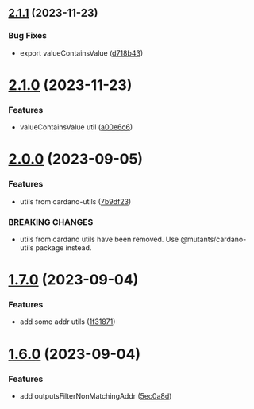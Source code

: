 ## [2.1.1](https://github.com/MutantNFTs/cardano-tx-inspector/compare/v2.1.0...v2.1.1) (2023-11-23)


### Bug Fixes

* export valueContainsValue ([d718b43](https://github.com/MutantNFTs/cardano-tx-inspector/commit/d718b430f201f95f80bd0cc34022485d7f9a0410))

# [2.1.0](https://github.com/MutantNFTs/cardano-tx-inspector/compare/v2.0.0...v2.1.0) (2023-11-23)


### Features

* valueContainsValue util ([a00e6c6](https://github.com/MutantNFTs/cardano-tx-inspector/commit/a00e6c61dbe4c561e179fba9fcf387c7e64546d9))

# [2.0.0](https://github.com/MutantNFTs/cardano-tx-inspector/compare/v1.7.0...v2.0.0) (2023-09-05)


### Features

* utils from cardano-utils ([7b9df23](https://github.com/MutantNFTs/cardano-tx-inspector/commit/7b9df231fc78573f3a6e3a702ed479e1bc12a3da))


### BREAKING CHANGES

* utils from cardano utils have been removed.
Use @mutants/cardano-utils package instead.

# [1.7.0](https://github.com/MutantNFTs/cardano-tx-inspector/compare/v1.6.0...v1.7.0) (2023-09-04)


### Features

* add some addr utils ([1f31871](https://github.com/MutantNFTs/cardano-tx-inspector/commit/1f31871ea233e83f60106b1ef773fb70fc5ac1b5))

# [1.6.0](https://github.com/MutantNFTs/cardano-tx-inspector/compare/v1.5.0...v1.6.0) (2023-09-04)


### Features

* add outputsFilterNonMatchingAddr ([5ec0a8d](https://github.com/MutantNFTs/cardano-tx-inspector/commit/5ec0a8daa86840ad1048365fcafa3f94d4be0798))
